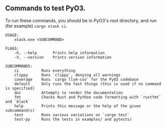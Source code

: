 ## Commands to test PyO3.

To run these commands, you should be in PyO3's root directory, and run (for example) `cargo xtask ci`.

```
USAGE:
    xtask.exe <SUBCOMMAND>

FLAGS:
    -h, --help       Prints help information
    -V, --version    Prints version information

SUBCOMMANDS:
    ci          Runs everything
    clippy      Runs `clippy`, denying all warnings
    coverage    Runs `cargo llvm-cov` for the PyO3 codebase
    default     Only runs the fast things (this is used if no command is specified)
    doc         Attempts to render the documentation
    fmt         Checks Rust and Python code formatting with `rustfmt` and `black`
    help        Prints this message or the help of the given subcommand(s)
    test        Runs various variations on `cargo test`
    test-py     Runs the tests in examples/ and pytests/
```